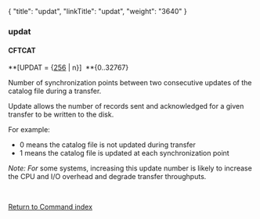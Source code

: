 {
    "title": "updat",
    "linkTitle": "updat",
    "weight": "3640"
}<span id="updat"></span>

### updat

#### CFTCAT

**\[UPDAT = {<span style="text-decoration: underline;">256</span>
| n}\]  **{0..32767}

Number of synchronization points between two consecutive updates of
the catalog file during a transfer.

Update allows the number of records sent and acknowledged for a given
transfer to be written to the disk.

For example:

-   0 means the catalog
    file is not updated during transfer
-   1 means the catalog
    file is updated at each synchronization point

*Note: For* some systems, increasing
this update number is likely to increase the CPU and I/O overhead and
degrade transfer throughputs.

 

[Return to Command index](../../)
